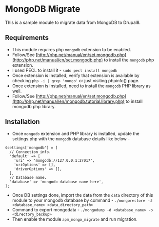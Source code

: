 # MongoDB Migrate

This is a sample module to migrate data from MongoDB to Drupal8.

## Requirements

* This module requires php `mongodb` extension to be enabled.
* Follow/See [http://php.net/manual/en/set.mongodb.php](http://php.net/manual/en/set.mongodb.php) to
install the `mongodb` php extension.
* I used PECL to install it - 
`sudo pecl install mongodb`
* Once extension is installed, verify that extension is available
by checking `php -i | grep 'mongo'` or just visiting phpinfo() page.
* Once extension is installed, need to install the `mongodb` PHP
library as well.
* Follow/See [http://php.net/manual/en/set.mongodb.php](http://php.net/manual/en/mongodb.tutorial.library.php)
to install mongodb php library.

## Installation
* Once `mongodb` extension and PHP library is installed, update the
settings.php with the `mongodb` database details like below -
```
$settings['mongodb'] = [
  // Connection info.
  'default' => [
    'uri' => 'mongodb://127.0.0.1:27017',
    'uriOptions' => [],
    'driverOptions' => [],
  ],
  // Database name.
  'database' => 'mongodb database name here',
];
 ```
* Once DB settings done, import the data from the `data` directory
of this module to your mongodb database by command -
`./mongorestore -d <database_name> <data_directory_path>`
* Command to export mongodata -
`./mongodump -d <database_name> -o <directory_backup>`
* Then enable the module `apm_mongo_migrate` and run migration.